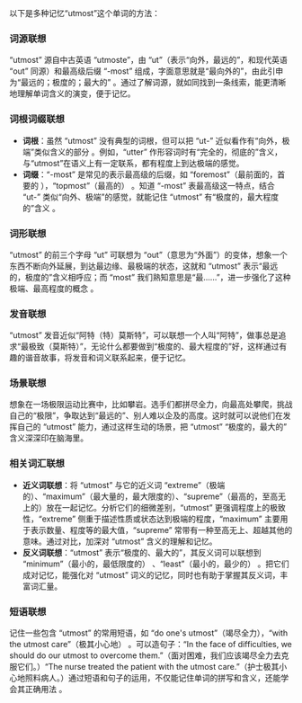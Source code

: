 以下是多种记忆“utmost”这个单词的方法：

### 词源联想
“utmost” 源自中古英语 “utmoste”，由 “ut”（表示“向外，最远的”，和现代英语 “out” 同源）和最高级后缀 “-most” 组成，字面意思就是“最向外的”，由此引申为“最远的；极度的；最大的” 。通过了解词源，就如同找到一条线索，能更清晰地理解单词含义的演变，便于记忆。 

### 词根词缀联想
- **词根**：虽然 “utmost” 没有典型的词根，但可以把 “ut-” 近似看作有“向外，极端”类似含义的部分 。例如，“utter” 作形容词时有“完全的，彻底的”含义，与“utmost”在语义上有一定联系，都有程度上到达极端的感觉。 
- **词缀**：“-most” 是常见的表示最高级的后缀，如 “foremost”（最前面的，首要的 ），“topmost”（最高的） 。知道 “-most” 表最高级这一特点，结合 “ut-” 类似“向外、极端”的感觉，就能记住 “utmost” 有“极度的，最大程度的”含义 。 

### 词形联想
“utmost” 的前三个字母 “ut” 可联想为 “out”（意思为“外面”）的变体，想象一个东西不断向外延展，到达最边缘、最极端的状态，这就和 “utmost” 表示“最远的，极度的”含义相呼应；而 “most” 我们熟知意思是“最……”，进一步强化了这种极端、最高程度的概念 。 

### 发音联想
“utmost” 发音近似“阿特（特）莫斯特”，可以联想一个人叫“阿特”，做事总是追求“最极致（莫斯特）”，无论什么都要做到“极度的、最大程度的”好，这样通过有趣的谐音故事，将发音和词义联系起来，便于记忆。 

### 场景联想
想象在一场极限运动比赛中，比如攀岩。选手们都拼尽全力，向最高处攀爬，挑战自己的“极限”，争取达到“最远的”、别人难以企及的高度。这时就可以说他们在发挥自己的 “utmost” 能力，通过这样生动的场景，把 “utmost” “极度的，最大的” 含义深深印在脑海里。 

### 相关词汇联想
- **近义词联想**：将 “utmost” 与它的近义词 “extreme”（极端的）、“maximum”（最大量的，最大限度的）、“supreme”（最高的，至高无上的）放在一起记忆。分析它们的细微差别，“utmost” 更强调程度上的极致性，“extreme” 侧重于描述性质或状态达到极端的程度，“maximum” 主要用于表示数量、程度等的最大值，“supreme” 常带有一种至高无上、超越其他的意味。通过对比，加深对 “utmost” 含义的理解和记忆。 
- **反义词联想**：“utmost” 表示“极度的、最大的”，其反义词可以联想到 “minimum”（最小的，最低限度的） 、“least”（最小的，最少的） 。把它们成对记忆，能强化对 “utmost” 词义的记忆，同时也有助于掌握其反义词，丰富词汇量。 

### 短语联想
记住一些包含 “utmost” 的常用短语，如 “do one's utmost”（竭尽全力），“with the utmost care”（极其小心地） 。可以造句子：“In the face of difficulties, we should do our utmost to overcome them.”（面对困难，我们应该竭尽全力去克服它们。）“The nurse treated the patient with the utmost care.”（护士极其小心地照料病人。）通过短语和句子的运用，不仅能记住单词的拼写和含义，还能学会其正确用法 。 
